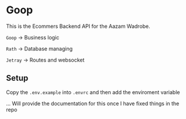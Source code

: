 # Goop

This is the Ecommers Backend API for the Aazam Wadrobe.

`Goop` -> Business logic

`Rath` -> Database managing

`Jetray` -> Routes and websocket

## Setup

Copy the `.env.example` into `.envrc` and then add the enviroment variable

... Will provide the documentation for this once I have fixed things in the repo
